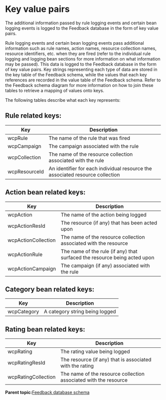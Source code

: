 # Key value pairs

The additional information passed by rule logging events and certain bean logging events is logged to the Feedback database in the form of key value pairs.

Rule logging events and certain bean logging events pass additional information such as rule names, action names, resource collection names, resource identifiers, etc. when they are fired \(refer to the individual rule logging and logging bean sections for more information on what information may be passed\). This data is logged to the Feedback database in the form of key value pairs. Key strings representing each type of data are stored in the key table of the Feedback schema, while the values that each key references are recorded in the value table of the Feedback schema. Refer to the Feedback schema diagram for more information on how to join these tables to retrieve a mapping of values onto keys.

The following tables describe what each key represents:

## Rule related keys:

|Key|Description|
|---|-----------|
|wcpRule|The name of the rule that was fired|
|wcpCampaign|The campaign associated with the rule|
|wcpCollection|The name of the resource collection associated with the rule|
|wcpResourceId|An identifier for each individual resource the associated resource collection|

## Action bean related keys:

|Key|Description|
|---|-----------|
|wcpAction|The name of the action being logged|
|wcpActionResId|The resource \(if any\) that has been acted upon|
|wcpActionCollection|The name of the resource collection associated with the resource|
|wcpActionRule|The name of the rule \(if any\) that surfaced the resource being acted upon|
|wcpActionCampaign|The campaign \(if any\) associated with the rule|

## Category bean related keys:

|Key|Description|
|---|-----------|
|wcpCategory|A category string being logged|

## Rating bean related keys:

|Key|Description|
|---|-----------|
|wcpRating|The rating value being logged|
|wcpRatingResId|The resource \(if any\) that is associated with the rating|
|wcpRatingCollection|The name of the resource collection associated with the resource|

**Parent topic:**[Feedback database schema](../pzn/pzn_feedback_db_schema.md)

